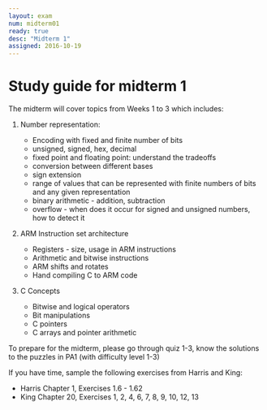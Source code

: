 ```yaml
---
layout: exam 
num: midterm01 
ready: true
desc: "Midterm 1"
assigned: 2016-10-19 
---
```


# Study guide for midterm 1

The midterm will cover topics from Weeks 1 to 3 which includes:

1. Number representation: 

	* Encoding with fixed and finite number of bits
	* unsigned, signed, hex, decimal
	* fixed point and floating point: understand the tradeoffs
	* conversion between different bases
	* sign extension
	* range of values that can be represented with finite numbers of bits and any given representation
	* binary arithmetic - addition, subtraction
	* overflow - when does it occur for signed and unsigned numbers, how to detect it

2. ARM Instruction set architecture
	* Registers - size, usage in ARM instructions
	* Arithmetic and bitwise instructions
	* ARM shifts and rotates
	* Hand compiling C to ARM code

3. C Concepts
	* Bitwise and logical operators
	* Bit manipulations 
	* C pointers 
	* C arrays and pointer arithmetic

To prepare for the midterm, please go through quiz 1-3, know the solutions to the puzzles in PA1 (with difficulty level 1-3)

If you have time, sample the following exercises from Harris and King:

* Harris Chapter 1, Exercises 1.6 - 1.62
* King Chapter 20, Exercises 1, 2, 4, 6, 7, 8, 9, 10, 12, 13